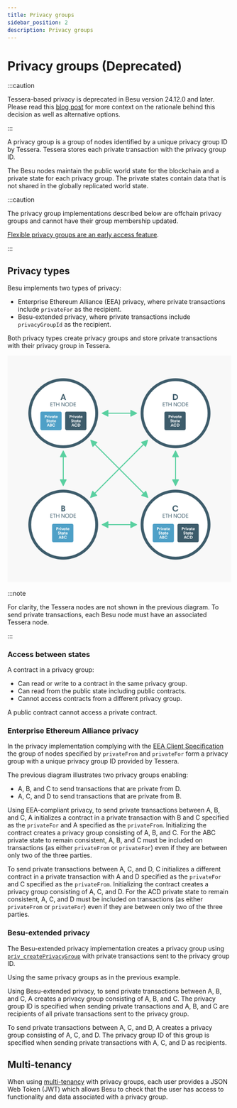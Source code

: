 ```yaml
---
title: Privacy groups
sidebar_position: 2
description: Privacy groups
---
```


# Privacy groups (Deprecated)

:::caution

Tessera-based privacy is deprecated in Besu version 24.12.0 and later. Please read this [blog post](https://www.lfdecentralizedtrust.org/blog/sunsetting-tessera-and-simplifying-hyperledger-besu) for more context on the rationale behind this decision as well as alternative options.

:::

A privacy group is a group of nodes identified by a unique privacy group ID by Tessera. Tessera stores each private transaction with the privacy group ID.

The Besu nodes maintain the public world state for the blockchain and a private state for each privacy group. The private states contain data that is not shared in the globally replicated world state.

:::caution

The privacy group implementations described below are offchain privacy groups and cannot have their group membership updated.

[Flexible privacy groups are an early access feature](flexible-privacy.md).

:::

## Privacy types

Besu implements two types of privacy:

- Enterprise Ethereum Alliance (EEA) privacy, where private transactions include `privateFor` as the recipient.
- Besu-extended privacy, where private transactions include `privacyGroupId` as the recipient.

Both privacy types create privacy groups and store private transactions with their privacy group in Tessera.

<p align="center">

![Privacy Groups](../../../assets/images/PrivacyGroups.png)

</p>

:::note

For clarity, the Tessera nodes are not shown in the previous diagram. To send private transactions, each Besu node must have an associated Tessera node.

:::

### Access between states

A contract in a privacy group:

- Can read or write to a contract in the same privacy group.
- Can read from the public state including public contracts.
- Cannot access contracts from a different privacy group.

A public contract cannot access a private contract.

### Enterprise Ethereum Alliance privacy

In the privacy implementation complying with the [EEA Client Specification](https://entethalliance.org/technical-documents/) the group of nodes specified by `privateFrom` and `privateFor` form a privacy group with a unique privacy group ID provided by Tessera.

The previous diagram illustrates two privacy groups enabling:

- A, B, and C to send transactions that are private from D.
- A, C, and D to send transactions that are private from B.

Using EEA-compliant privacy, to send private transactions between A, B, and C, A initializes a contract in a private transaction with B and C specified as the `privateFor` and A specified as the `privateFrom`. Initializing the contract creates a privacy group consisting of A, B, and C. For the ABC private state to remain consistent, A, B, and C must be included on transactions (as either `privateFrom` or `privateFor`) even if they are between only two of the three parties.

To send private transactions between A, C, and D, C initializes a different contract in a private transaction with A and D specified as the `privateFor` and C specified as the `privateFrom`. Initializing the contract creates a privacy group consisting of A, C, and D. For the ACD private state to remain consistent, A, C, and D must be included on transactions (as either `privateFrom` or `privateFor`) even if they are between only two of the three parties.

### Besu-extended privacy

The Besu-extended privacy implementation creates a privacy group using [`priv_createPrivacyGroup`](../../../public-networks/reference/api/index.md#priv_createprivacygroup) with private transactions sent to the privacy group ID.

Using the same privacy groups as in the previous example.

Using Besu-extended privacy, to send private transactions between A, B, and C, A creates a privacy group consisting of A, B, and C. The privacy group ID is specified when sending private transactions and A, B, and C are recipients of all private transactions sent to the privacy group.

To send private transactions between A, C, and D, A creates a privacy group consisting of A, C, and D. The privacy group ID of this group is specified when sending private transactions with A, C, and D as recipients.

## Multi-tenancy

When using [multi-tenancy](multi-tenancy.md) with privacy groups, each user provides a JSON Web Token (JWT) which allows Besu to check that the user has access to functionality and data associated with a privacy group.
